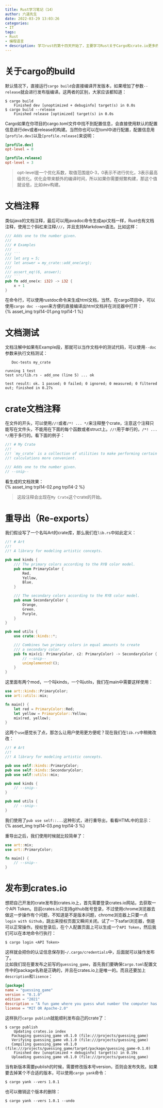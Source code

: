 ```yaml
---
title: Rust学习笔记（14）
author: 六道先生
date: 2022-03-29 13:03:26
categories:
- IT
tags:
- Rust
- 编程语言
+ description: 学习rust的第十四天开始了，主要学习Rust关于Cargo和crate.io更多的一些知识。
---
```

# 关于cargo的build
默认情况下，直接运行`cargo build`会直接编译开发版本，如果增加了参数`--release`就会进行发布版编译。这两者的区别，大家应该都知道：
```Shell
$ cargo build
    Finished dev [unoptimized + debuginfo] target(s) in 0.0s
$ cargo build --release
    Finished release [optimized] target(s) in 0.0s
```
Cargo如果在你项目的cargo.toml文件中找不到配置信息，会直接使用默认的配置信息进行dev或者release的构建。当然你也可以在toml中进行配置，配置信息用`[profile.dev]`以及`[profile.release]`来说明：
```Toml
[profile.dev]
opt-level = 0

[profile.release]
opt-level = 3
```
> opt-level是一个优化系数，取值范围是0-3，0表示不进行优化，3表示最高级优化。优化会带来额外的编译时间，所以如果你需要频繁构建，那这个值就设低，比如dev构建。

# 文档注释
类似java的文档注释，最后可以用javadoc命令生成api文档一样，Rust也有文档注释，使用三个斜杠来注释`///`，并且支持Markdown语法。比如这样：<br>
```Rust
/// Adds one to the number given.
///
/// # Examples
///
/// ```
/// let arg = 5;
/// let answer = my_crate::add_one(arg);
///
/// assert_eq!(6, answer);
/// ```
pub fn add_one(x: i32) -> i32 {
    x + 1
}
```
在命令行，可以使用rustdoc命令来生成html文档，当然，在cargo项目中，可以使用`cargo doc --open`来方便的直接编译出html文档并在浏览器中打开：<br>
{% asset_img trpl14-01.png trpl14-1 %}

# 文档测试
文档注解中如果有Example段，那就可以当作文档中的测试代码，可以使用`--doc`参数来执行文档测试：
```Shell
   Doc-tests my_crate

running 1 test
test src/lib.rs - add_one (line 5) ... ok

test result: ok. 1 passed; 0 failed; 0 ignored; 0 measured; 0 filtered out; finished in 0.27s
```
# crate文档注释
在文件的开头，可以使用`//!`或者`/*! ... */`来注释整个crate，注意这个注释只能写在文件头，不能用在下面的每个函数或者struct上。`//!`用于单行的，`/*! ... */`用于多行的。看下面的例子：
```Rust
//! # My Crate
//!
//! `my_crate` is a collection of utilities to make performing certain
//! calculations more convenient.

/// Adds one to the number given.
// --snip--
```
看生成的文档效果：<br>
{% asset_img trpl14-02.png trpl14-2 %}

> 这段注释会出现在`My Crate`这个crate的开始。

# 重导出（Re-exports）
我们假设写了一个名叫Art的crate库，那么我们在`lib.rs`中如此定义：
```Rust
//! # Art
//!
//! A library for modeling artistic concepts.

pub mod kinds {
    /// The primary colors according to the RYB color model.
    pub enum PrimaryColor {
        Red,
        Yellow,
        Blue,
    }

    /// The secondary colors according to the RYB color model.
    pub enum SecondaryColor {
        Orange,
        Green,
        Purple,
    }
}

pub mod utils {
    use crate::kinds::*;

    /// Combines two primary colors in equal amounts to create
    /// a secondary color.
    pub fn mix(c1: PrimaryColor, c2: PrimaryColor) -> SecondaryColor {
        // --snip--
        unimplemented!();
    }
}
```
这里面有两个mod，一个叫kinds，一个叫utils，我们在main中需要这样使用：
```Rust
use art::kinds::PrimaryColor;
use art::utils::mix;

fn main() {
    let red = PrimaryColor::Red;
    let yellow = PrimaryColor::Yellow;
    mix(red, yellow);
}
```
这两个`use`感觉长了点，那怎么让用户使用更方便呢？现在我们在`lib.rs`中稍微改改：
```Rust
//! # Art
//!
//! A library for modeling artistic concepts.

pub use self::kinds::PrimaryColor;
pub use self::kinds::SecondaryColor;
pub use self::utils::mix;

pub mod kinds {
    // --snip--
}

pub mod utils {
    // --snip--
}
```
我们使用了`pub use self::...`这种形式，进行重导出，看看HTML中的显示：<br>
{% asset_img trpl14-03.png trpl14-3 %}

重导出之后，我们使用时候就比较简单了：
```Rust
use art::mix;
use art::PrimaryColor;

fn main() {
    // --snip--
}
```
# 发布到crates.io
想把自己开发的crate发布到crates.io上，首先需要登录crates.io网站，去获取一个API Token。目前crates.io只支持github账号登录，不过使用chrome浏览器去做这一步操作有个问题，不知道是不是版本问题，chrome浏览器上只要一点`login with Github`，跳出来授权页面又瞬间关闭。试了一下safari浏览器，倒是可以正常操作。授权登录后，在个人配置页面上可以生成一个`API Token`，然后我们可以在本地命令行执行：
```Shell
$ cargo login <API Token>
```
这样就会把你的认证信息保存到`~/.cargo/credentials`中，后面就可以操作发布了。<br>
比如我们现在要发布之前写的`guessing_game`，首先我们要确保`Cargo.toml`配置文件中的package名称是正确的，并且在crates.io上是唯一的。而且还要加上`description`和`lisence`：
```Toml
[package]
name = "guessing_game"
version = "0.1.0"
edition = "2021"
description = "A fun game where you guess what number the computer has chosen."
license = "MIT OR Apache-2.0"
```
这样执行`cargo publish`就能顺利发布自己的crate了：
```Shell
$ cargo publish
    Updating crates.io index
   Packaging guessing_game v0.1.0 (file:///projects/guessing_game)
   Verifying guessing_game v0.1.0 (file:///projects/guessing_game)
   Compiling guessing_game v0.1.0
(file:///projects/guessing_game/target/package/guessing_game-0.1.0)
    Finished dev [unoptimized + debuginfo] target(s) in 0.19s
   Uploading guessing_game v0.1.0 (file:///projects/guessing_game)
```
当有新版本需要publish的时候，需要修改版本号version，否则会发布失败。如果要去掉某个不合适的版本，可以使用`cargo yank`命令：
```Shell
$ cargo yank --vers 1.0.1
```
也可以撤销这个版本的删除：
```Shell
$ cargo yank --vers 1.0.1 --undo
```